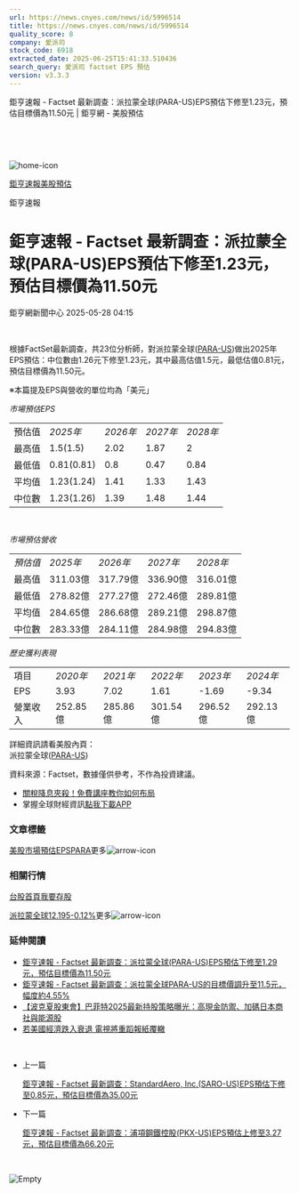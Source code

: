 ```yaml
---
url: https://news.cnyes.com/news/id/5996514
title: https://news.cnyes.com/news/id/5996514
quality_score: 8
company: 愛派司
stock_code: 6918
extracted_date: 2025-06-25T15:41:33.510436
search_query: 愛派司 factset EPS 預估
version: v3.3.3
---
```


鉅亨速報 - Factset 最新調查：派拉蒙全球(PARA-US)EPS預估下修至1.23元，預估目標價為11.50元 | 鉅亨網 - 美股預估

‌

‌

![home-icon](/assets/icons/breadCrumb/symbol-icon-home.svg)

[鉅亨速報](/news/cat/anue_live)[美股預估](/news/cat/us_forecast)

鉅亨速報

# 鉅亨速報 - Factset 最新調查：派拉蒙全球(PARA-US)EPS預估下修至1.23元，預估目標價為11.50元

鉅亨網新聞中心 2025-05-28 04:15

‌

根據FactSet最新調查，共23位分析師，對派拉蒙全球([PARA-US](https://invest.cnyes.com/usstock/detail/PARA))做出2025年EPS預估：中位數由1.26元下修至1.23元，其中最高估值1.5元，最低估值0.81元，預估目標價為11.50元。

※本篇提及EPS與營收的單位均為「美元」

*市場預估EPS*

|  |  |  |  |  |
| --- | --- | --- | --- | --- |
| 預估值 | *2025年* | *2026年* | *2027年* | *2028年* |
| 最高值 | 1.5(1.5) | 2.02 | 1.87 | 2 |
| 最低值 | 0.81(0.81) | 0.8 | 0.47 | 0.84 |
| 平均值 | 1.23(1.24) | 1.41 | 1.33 | 1.43 |
| 中位數 | 1.23(1.26) | 1.39 | 1.48 | 1.44 |

‌

*市場預估營收*

|  |  |  |  |  |
| --- | --- | --- | --- | --- |
| *預估值* | *2025年* | *2026年* | *2027年* | *2028年* |
| 最高值 | 311.03億 | 317.79億 | 336.90億 | 316.01億 |
| 最低值 | 278.82億 | 277.27億 | 272.46億 | 289.81億 |
| 平均值 | 284.65億 | 286.68億 | 289.21億 | 298.87億 |
| 中位數 | 283.33億 | 284.11億 | 284.98億 | 294.83億 |

*歷史獲利表現*

|  |  |  |  |  |  |
| --- | --- | --- | --- | --- | --- |
| 項目 | *2020年* | *2021年* | *2022年* | *2023年* | *2024年* |
| EPS | 3.93 | 7.02 | 1.61 | -1.69 | -9.34 |
| 營業收入 | 252.85億 | 285.86億 | 301.54億 | 296.52億 | 292.13億 |

詳細資訊請看美股內頁：  
派拉蒙全球([PARA-US](https://invest.cnyes.com/usstock/detail/PARA))

資料來源：Factset，數據僅供參考，不作為投資建議。

* [關稅降息夾殺！免費講座教你如何布局](https://events.cnyes.com/rsc2025H2-35584?utm_source=anue&utm_medium=usstocks_end)
* 掌握全球財經資訊[點我下載APP](http://www.cnyes.com/app/?utm_source=mweb&utm_medium=HamMenuBanner&utm_campaign=fixed&utm_content=entr)

### 文章標籤

[美股](https://news.cnyes.com/tag/美股 "美股")[市場預估](https://news.cnyes.com/tag/市場預估 "市場預估")[EPS](https://news.cnyes.com/tag/EPS "EPS")[PARA](https://news.cnyes.com/tag/PARA "PARA")更多![arrow-icon](/assets/icons/arrows/arrow-down.svg)

### 相關行情

[台股首頁](https://www.cnyes.com/twstock)[我要存股](https://supr.link/8OHaU)

[派拉蒙全球12.195-0.12%](https://invest.cnyes.com/usstock/detail/PARA)更多![arrow-icon](/assets/icons/arrows/arrow-down.svg)

### 延伸閱讀

* [鉅亨速報 - Factset 最新調查：派拉蒙全球(PARA-US)EPS預估下修至1.29元，預估目標價為11.50元](/news/id/5972250)
* [鉅亨速報 - Factset 最新調查：派拉蒙全球PARA-US的目標價調升至11.5元，幅度約4.55%](/news/id/5972222)
* [【波克夏股東會】巴菲特2025最新持股策略曝光：高現金防禦、加碼日本商社與能源股](/news/id/5959718)
* [若美國經濟跌入衰退 電視將重蹈報紙覆轍](/news/id/5941606)

‌

* 上一篇

  [鉅亨速報 - Factset 最新調查：StandardAero, Inc.(SARO-US)EPS預估下修至0.85元，預估目標價為35.00元](/news/id/5998442)
* 下一篇

  [鉅亨速報 - Factset 最新調查：浦項鋼鐵控股(PKX-US)EPS預估上修至3.27元，預估目標價為66.20元](/news/id/5996462)

‌

![Empty](/assets/icons/skeleton/empty-image.svg)

‌